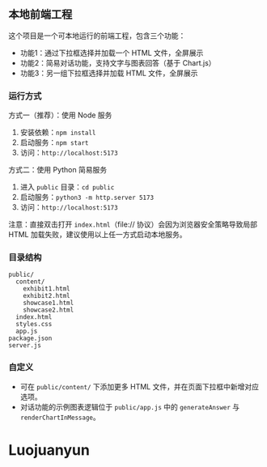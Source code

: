 ## 本地前端工程

这个项目是一个可本地运行的前端工程，包含三个功能：
- 功能1：通过下拉框选择并加载一个 HTML 文件，全屏展示
- 功能2：简易对话功能，支持文字与图表回答（基于 Chart.js）
- 功能3：另一组下拉框选择并加载 HTML 文件，全屏展示

### 运行方式

方式一（推荐）：使用 Node 服务
1. 安装依赖：`npm install`
2. 启动服务：`npm start`
3. 访问：`http://localhost:5173`

方式二：使用 Python 简易服务
1. 进入 `public` 目录：`cd public`
2. 启动服务：`python3 -m http.server 5173`
3. 访问：`http://localhost:5173`

注意：直接双击打开 `index.html`（file:// 协议）会因为浏览器安全策略导致局部 HTML 加载失败，建议使用以上任一方式启动本地服务。

### 目录结构

```
public/
  content/
    exhibit1.html
    exhibit2.html
    showcase1.html
    showcase2.html
  index.html
  styles.css
  app.js
package.json
server.js
```

### 自定义
- 可在 `public/content/` 下添加更多 HTML 文件，并在页面下拉框中新增对应选项。
- 对话功能的示例图表逻辑位于 `public/app.js` 中的 `generateAnswer` 与 `renderChartInMessage`。

# Luojuanyun